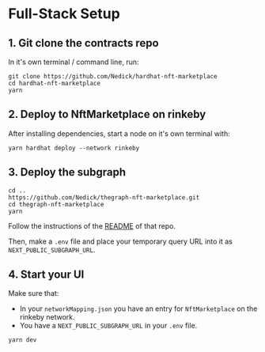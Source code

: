 # Full-Stack Setup

## 1. Git clone the contracts repo

In it's own terminal / command line, run: 

```
git clone https://github.com/Nedick/hardhat-nft-marketplace
cd hardhat-nft-marketplace
yarn
```

## 2. Deploy to NftMarketplace on rinkeby

After installing dependencies, start a node on it's own terminal with:

```
yarn hardhat deploy --network rinkeby
```

## 3. Deploy the subgraph

```
cd ..
https://github.com/Nedick/thegraph-nft-marketplace.git
cd thegraph-nft-marketplace
yarn
```

Follow the instructions of the [README](https://github.com/Nedick/thegraph-nft-marketplace/blob/main/README.md) of that repo. 

Then, make a `.env` file and place your temporary query URL into it as `NEXT_PUBLIC_SUBGRAPH_URL`.

## 4. Start your UI

Make sure that:
- In your `networkMapping.json` you have an entry for `NftMarketplace` on the rinkeby network. 
- You have a `NEXT_PUBLIC_SUBGRAPH_URL` in your `.env` file. 

```
yarn dev
```
